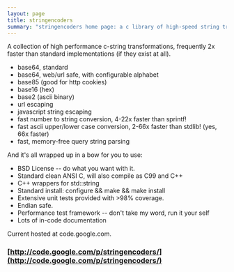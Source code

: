 ```yaml
---
layout: page
title: stringencoders
summary: "stringencoders home page: a c library of high-speed string transformations"
---
```



A collection of high performance c-string transformations, frequently
2x faster than standard implementations (if they exist at all).

* base64, standard
* base64, web/url safe, with configurable alphabet
* base85 (good for http cookies)
* base16 (hex)
* base2 (ascii binary)
* url escaping
* javascript string escaping
* fast number to string conversion, 4-22x faster than sprintf!
* fast ascii upper/lower case conversion, 2-66x faster than stdlib! (yes, 66x faster)
* fast, memory-free  query string parsing

And it's all wrapped up in a bow for you to use:

* BSD License -- do what you want with it.
* Standard clean ANSI C, will also compile as C99 and C++
* C++ wrappers for std::string
* Standard install: configure && make && make install
* Extensive unit tests provided with >98% coverage.
* Endian safe.
* Performance test framework -- don't take my word, run it your self
* Lots of in-code documentation

Current hosted at code.google.com.

### [http://code.google.com/p/stringencoders/](http://code.google.com/p/stringencoders/) ###

